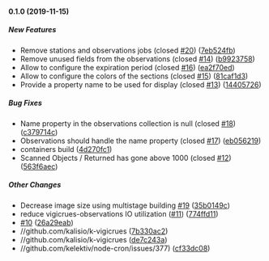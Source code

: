 #### 0.1.0 (2019-11-15)

##### New Features

*  Remove stations and observations jobs (closed [#20](https://github.com/kalisio/k-vigicrues/pull/20)) ([7eb524fb](https://github.com/kalisio/k-vigicrues/commit/7eb524fb9f441a15f86c46305595094d770a6cf9))
*  Remove unused fields from the observations (closed [#14](https://github.com/kalisio/k-vigicrues/pull/14)) ([b9923758](https://github.com/kalisio/k-vigicrues/commit/b9923758d664a3ffb1557c255217cf2ddf2df572))
*  Allow to configure the expiration period (closed [#16](https://github.com/kalisio/k-vigicrues/pull/16)) ([ea2f70ed](https://github.com/kalisio/k-vigicrues/commit/ea2f70ed5050b1f5a7a3a198e2eaa72493040885))
*  Allow to configure the colors of the sections (closed [#15](https://github.com/kalisio/k-vigicrues/pull/15)) ([81caf1d3](https://github.com/kalisio/k-vigicrues/commit/81caf1d38ac54ff8150d5a62e69f8d848be81feb))
*  Provide a property name to be used for display (closed [#13](https://github.com/kalisio/k-vigicrues/pull/13)) ([14405726](https://github.com/kalisio/k-vigicrues/commit/1440572658fc7d7eb7b5d3c643e87c5986e483a8))

##### Bug Fixes

*  Name property in the observations collection is null (closed [#18](https://github.com/kalisio/k-vigicrues/pull/18)) ([c379714c](https://github.com/kalisio/k-vigicrues/commit/c379714c7a1cfe408e23019cbb18f4cb09f5bf64))
*  Observations should handle the name property (closed [#17](https://github.com/kalisio/k-vigicrues/pull/17)) ([eb056219](https://github.com/kalisio/k-vigicrues/commit/eb056219e5e94853eb1cb97254ea87011fe6050d))
*  containers build ([4d270fc1](https://github.com/kalisio/k-vigicrues/commit/4d270fc1d8756b203667d7a964fe3c9db29782f8))
*  Scanned Objects / Returned has gone above 1000 (closed [#12](https://github.com/kalisio/k-vigicrues/pull/12)) ([563f6aec](https://github.com/kalisio/k-vigicrues/commit/563f6aecca6a42ea6645ee90073b15e36f6078d1))

##### Other Changes

*  Decrease image size using multistage building [#19](https://github.com/kalisio/k-vigicrues/pull/19) ([35b0149c](https://github.com/kalisio/k-vigicrues/commit/35b0149c3c32c8c09223519cb00d08a5446a57ca))
*  reduce vigicrues-observations IO utilization ([#11](https://github.com/kalisio/k-vigicrues/pull/11)) ([774ffd11](https://github.com/kalisio/k-vigicrues/commit/774ffd1175b4474f38e1ebfc1dc267d97a06d9b6))
*  [#10](https://github.com/kalisio/k-vigicrues/pull/10) ([26a29eab](https://github.com/kalisio/k-vigicrues/commit/26a29eabfd3c0be5b1b753e4478a30ab05e2be0e))
* //github.com/kalisio/k-vigicrues ([7b330ac2](https://github.com/kalisio/k-vigicrues/commit/7b330ac2eea1e5804e12f381a9c07da0f71f99f1))
* //github.com/kalisio/k-vigicrues ([de7c243a](https://github.com/kalisio/k-vigicrues/commit/de7c243ab7ae8ac5da044d88c6a44630acbbb6c2))
* //github.com/kelektiv/node-cron/issues/377) ([cf33dc08](https://github.com/kalisio/k-vigicrues/commit/cf33dc08b05d3b6a8b192bee47bcb151ae1a773f))




